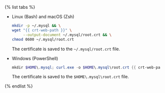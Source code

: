 {% list tabs %}

- Linux (Bash) and macOS (Zsh)

   ```bash
   mkdir -p ~/.mysql && \
   wget "{{ crt-web-path }}" \
        --output-document ~/.mysql/root.crt && \
   chmod 0600 ~/.mysql/root.crt
   ```

   The certificate is saved to the `~/.mysql/root.crt` file.

- Windows (PowerShell)

   ```powershell
   mkdir $HOME\.mysql; curl.exe -o $HOME\.mysql\root.crt {{ crt-web-path }}
   ```

   The certificate is saved to the `$HOME\.mysql\root.crt` file.

{% endlist %}
